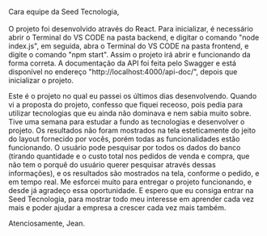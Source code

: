 Cara equipe da Seed Tecnologia, <br><br>
	O projeto foi desenvolvido através do React. Para inicializar, é necessário abrir o Terminal do VS CODE na pasta backend, e digitar o comando "node
 index.js", em seguida, abra o Terminal do VS CODE na pasta frontend, e digite o comando "npm start". Assim o projeto irá abrir e funcionando da forma correta.
A documentação da API foi feita pelo Swagger e está disponível no endereço "http://localhost:4000/api-doc/", depois que inicializar o projeto. 

Este é o projeto no qual eu passei os últimos dias desenvolvendo. Quando vi a proposta do projeto, confesso que fiquei receoso, pois pedia para 
utilizar tecnologias que eu ainda não dominava e nem sabia muito sobre. Tive uma semana para estudar a fundo as tecnologias e desenvolver o projeto. Os
resultados não foram mostrados na tela esteticamente do jeito do layout fornecido por vocês, porém todas as funcionalidades estão funcionando. O usuário pode
pesquisar por todos os dados do banco (tirando quantidade e o custo total nos pedidos de venda e compra, que não tem o porquê do usuário querer pesquisar
através dessas informações), e os resultados são mostrados na tela, conforme o pedido, e em tempo real. 
Me esforcei muito para entregar o projeto funcionando, e desde já agradeço essa oportunidade. E espero que eu consiga entrar na Seed Tecnologia, para mostrar todo meu interesse em aprender cada vez mais e poder ajudar a empresa a crescer cada vez mais também.

Atenciosamente, Jean.

